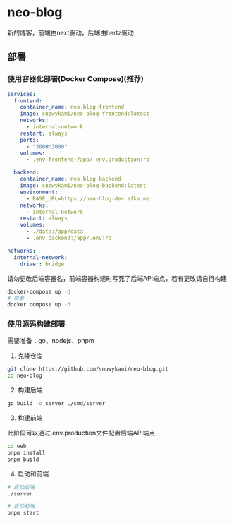 # neo-blog
新的博客，前端由next驱动，后端由hertz驱动

## 部署

### 使用容器化部署(Docker Compose)(推荐)

```yaml
services:
  frontend:
    container_name: neo-blog-frontend
    image: snowykami/neo-blog-frontend:latest
    networks:
      - internal-network
    restart: always
    ports:
      - "3000:3000"
    volumes:
      - .env.frontend:/app/.env.production:ro

  backend:
    container_name: neo-blog-backend
    image: snowykami/neo-blog-backend:latest
    environment:
      - BASE_URL=https://neo-blog-dev.sfkm.me
    networks:
      - internal-network
    restart: always
    volumes:
      - ./data:/app/data
      - .env.backend:/app/.env:ro

networks:
  internal-network:
    driver: bridge
```

请勿更改后端容器名，前端容器构建时写死了后端API端点，若有更改请自行构建

```bash
docker-compose up -d
# 或者
docker compose up -d
```

### 使用源码构建部署

需要准备：go、nodejs、pnpm

1. 克隆仓库

```bash
git clone https://github.com/snowykami/neo-blog.git
cd neo-blog
```

2. 构建后端

```bash
go build -o server ./cmd/server
```

3. 构建前端

此阶段可以通过.env.production文件配置后端API端点

```bash
cd web
pnpm install
pnpm build
```

4. 启动和前端

```bash
# 启动后端
./server 

# 启动前端
pnpm start
```

